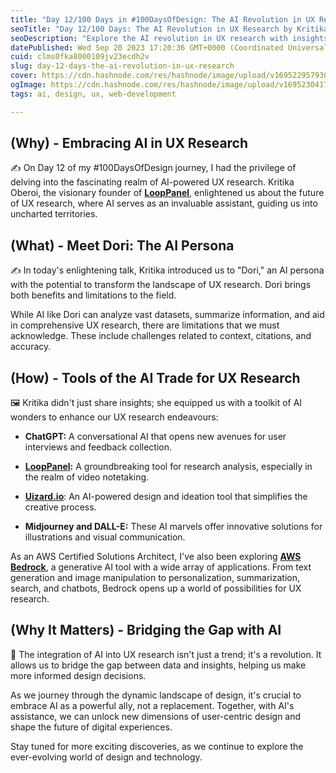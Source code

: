 ```yaml
---
title: "Day 12/100 Days in #100DaysOfDesign: The AI Revolution in UX Research"
seoTitle: "Day 12/100 Days: The AI Revolution in UX Research by Kritika Oberoi"
seoDescription: "Explore the AI revolution in UX research with insights from Kritika Oberoi of LoopPanel and a toolkit of transformative AI tools"
datePublished: Wed Sep 20 2023 17:20:36 GMT+0000 (Coordinated Universal Time)
cuid: clms0fka8000109jv23ecdh2v
slug: day-12-days-the-ai-revolution-in-ux-research
cover: https://cdn.hashnode.com/res/hashnode/image/upload/v1695229579309/eee51eb6-8cbc-4256-a3de-7be69b9fbef1.png
ogImage: https://cdn.hashnode.com/res/hashnode/image/upload/v1695230417054/198010fe-3b81-45cc-9b45-6000866a3840.png
tags: ai, design, ux, web-development

---
```


## **(Why) - Embracing AI in UX Research**

✍️ On Day 12 of my #100DaysOfDesign journey, I had the privilege of delving into the fascinating realm of AI-powered UX research. Kritika Oberoi, the visionary founder of [**LoopPanel**](https://www.looppanel.com/), enlightened us about the future of UX research, where AI serves as an invaluable assistant, guiding us into uncharted territories.

## **(What) - Meet Dori: The AI Persona**

✍️ In today's enlightening talk, Kritika introduced us to "Dori," an AI persona with the potential to transform the landscape of UX research. Dori brings both benefits and limitations to the field.

While AI like Dori can analyze vast datasets, summarize information, and aid in comprehensive UX research, there are limitations that we must acknowledge. These include challenges related to context, citations, and accuracy.

## **(How) - Tools of the AI Trade for UX Research**

🖼️ Kritika didn't just share insights; she equipped us with a toolkit of AI wonders to enhance our UX research endeavours:

* **ChatGPT:** A conversational AI that opens new avenues for user interviews and feedback collection.
    
* [**LoopPanel**](https://www.looppanel.com/)**:** A groundbreaking tool for research analysis, especially in the realm of video notetaking.
    
* [**Uizard.io**](http://Uizard.io): An AI-powered design and ideation tool that simplifies the creative process.
    
* **Midjourney and DALL-E:** These AI marvels offer innovative solutions for illustrations and visual communication.
    

As an AWS Certified Solutions Architect, I've also been exploring [**AWS Bedrock**](https://aws.amazon.com/bedrock/), a generative AI tool with a wide array of applications. From text generation and image manipulation to personalization, summarization, search, and chatbots, Bedrock opens up a world of possibilities for UX research.

## **(Why It Matters) - Bridging the Gap with AI**

🌟 The integration of AI into UX research isn't just a trend; it's a revolution. It allows us to bridge the gap between data and insights, helping us make more informed design decisions.

As we journey through the dynamic landscape of design, it's crucial to embrace AI as a powerful ally, not a replacement. Together, with AI's assistance, we can unlock new dimensions of user-centric design and shape the future of digital experiences.

Stay tuned for more exciting discoveries, as we continue to explore the ever-evolving world of design and technology.